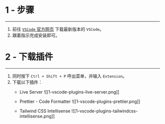# 1 - 步骤
---
1. 前往 [`VSCode` 官方网页](https://code.visualstudio.com/) 下载最新版本的 `VSCode`。
2. 跟着指示完成安装即可。

# 2 - 下载插件
---
1. 同时按下 `Ctrl + Shift + P` 呼出菜单，并输入 `Extension`。
2. 下载以下插件：
	- Live Server
	   ![[1-vscode-plugins-live-server.png]]

	- Prettier - Code Formatter
	   ![[1-vscode-plugins-prettier.png]]

	- Tailwind CSS Intellisense
	  ![[1-vscode-plugins-tailwindcss-intellisense.png]]
